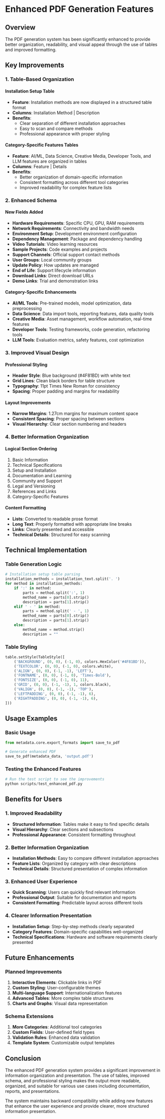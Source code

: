 # Enhanced PDF Generation Features

## Overview

The PDF generation system has been significantly enhanced to provide better organization, readability, and visual appeal through the use of tables and improved formatting.

## Key Improvements

### 1. Table-Based Organization

#### Installation Setup Table
- **Feature**: Installation methods are now displayed in a structured table format
- **Columns**: Installation Method | Description
- **Benefits**: 
  - Clear separation of different installation approaches
  - Easy to scan and compare methods
  - Professional appearance with proper styling

#### Category-Specific Features Tables
- **Feature**: AI/ML, Data Science, Creative Media, Developer Tools, and LLM features are organized in tables
- **Columns**: Feature | Details
- **Benefits**:
  - Better organization of domain-specific information
  - Consistent formatting across different tool categories
  - Improved readability for complex feature lists

### 2. Enhanced Schema

#### New Fields Added
- **Hardware Requirements**: Specific CPU, GPU, RAM requirements
- **Network Requirements**: Connectivity and bandwidth needs
- **Environment Setup**: Development environment configuration
- **Dependency Management**: Package and dependency handling
- **Video Tutorials**: Video learning resources
- **Sample Projects**: Code examples and projects
- **Support Channels**: Official support contact methods
- **User Groups**: Local community groups
- **Update Policy**: How updates are managed
- **End of Life**: Support lifecycle information
- **Download Links**: Direct download URLs
- **Demo Links**: Trial and demonstration links

#### Category-Specific Enhancements
- **AI/ML Tools**: Pre-trained models, model optimization, data preprocessing
- **Data Science**: Data import tools, reporting features, data quality tools
- **Creative Media**: Asset management, workflow automation, real-time features
- **Developer Tools**: Testing frameworks, code generation, refactoring tools
- **LLM Tools**: Evaluation metrics, safety features, cost optimization

### 3. Improved Visual Design

#### Professional Styling
- **Header Style**: Blue background (#4F81BD) with white text
- **Grid Lines**: Clean black borders for table structure
- **Typography**: 11pt Times New Roman for consistency
- **Spacing**: Proper padding and margins for readability

#### Layout Improvements
- **Narrow Margins**: 1.27cm margins for maximum content space
- **Consistent Spacing**: Proper spacing between sections
- **Visual Hierarchy**: Clear section numbering and headers

### 4. Better Information Organization

#### Logical Section Ordering
1. Basic Information
2. Technical Specifications
3. Setup and Installation
4. Documentation and Learning
5. Community and Support
6. Legal and Versioning
7. References and Links
8. Category-Specific Features

#### Content Formatting
- **Lists**: Converted to readable prose format
- **Long Text**: Properly formatted with appropriate line breaks
- **Links**: Clearly presented and accessible
- **Technical Details**: Structured for easy scanning

## Technical Implementation

### Table Generation Logic

```python
# Installation setup table parsing
installation_methods = installation_text.split('. ')
for method in installation_methods:
    if ':' in method:
        parts = method.split(':', 1)
        method_name = parts[0].strip()
        description = parts[1].strip()
    elif ' - ' in method:
        parts = method.split(' - ', 1)
        method_name = parts[0].strip()
        description = parts[1].strip()
    else:
        method_name = method.strip()
        description = ""
```

### Table Styling

```python
table.setStyle(TableStyle([
    ('BACKGROUND', (0, 0), (-1, 0), colors.HexColor('#4F81BD')),
    ('TEXTCOLOR', (0, 0), (-1, 0), colors.white),
    ('ALIGN', (0, 0), (-1, -1), 'LEFT'),
    ('FONTNAME', (0, 0), (-1, 0), 'Times-Bold'),
    ('FONTSIZE', (0, 0), (-1, 0), 11),
    ('GRID', (0, 0), (-1, -1), 1, colors.black),
    ('VALIGN', (0, 0), (-1, -1), 'TOP'),
    ('LEFTPADDING', (0, 0), (-1, -1), 6),
    ('RIGHTPADDING', (0, 0), (-1, -1), 6),
]))
```

## Usage Examples

### Basic Usage
```python
from metadata.core.export_formats import save_to_pdf

# Generate enhanced PDF
save_to_pdf(metadata_data, 'output.pdf')
```

### Testing the Enhanced Features
```python
# Run the test script to see the improvements
python scripts/test_enhanced_pdf.py
```

## Benefits for Users

### 1. Improved Readability
- **Structured Information**: Tables make it easy to find specific details
- **Visual Hierarchy**: Clear sections and subsections
- **Professional Appearance**: Consistent formatting throughout

### 2. Better Information Organization
- **Installation Methods**: Easy to compare different installation approaches
- **Feature Lists**: Organized by category with clear descriptions
- **Technical Details**: Structured presentation of complex information

### 3. Enhanced User Experience
- **Quick Scanning**: Users can quickly find relevant information
- **Professional Output**: Suitable for documentation and reports
- **Consistent Formatting**: Predictable layout across different tools

### 4. Clearer Information Presentation
- **Installation Setup**: Step-by-step methods clearly separated
- **Category Features**: Domain-specific capabilities well-organized
- **Technical Specifications**: Hardware and software requirements clearly presented

## Future Enhancements

### Planned Improvements
1. **Interactive Elements**: Clickable links in PDF
2. **Custom Styling**: User-configurable themes
3. **Multi-language Support**: Internationalization features
4. **Advanced Tables**: More complex table structures
5. **Charts and Graphs**: Visual data representation

### Schema Extensions
1. **More Categories**: Additional tool categories
2. **Custom Fields**: User-defined field types
3. **Validation Rules**: Enhanced data validation
4. **Template System**: Customizable output templates

## Conclusion

The enhanced PDF generation system provides a significant improvement in information organization and presentation. The use of tables, improved schema, and professional styling makes the output more readable, organized, and suitable for various use cases including documentation, reports, and presentations.

The system maintains backward compatibility while adding new features that enhance the user experience and provide clearer, more structured information presentation. 